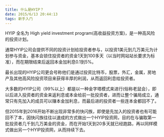```yaml
---
title: 什么是HYIP？
date: 2015/6/13 20:44:13
tags: 新手入门
---
```


HYIP 全名为 High yield investment program(高收益投资方案)，是一种高风险的投资计划。

通常HYIP公司会提供不同的投资计划给投资者参与，以投资1美元到几万美元为计划参与资金，基本会锁住投资者的资金1天到100多天（以当时网站站长要求为标准），而在期限结束后返回本金加利息0.1到5%。

<!-- more -->

最长出现的HYIP公司更会号称他们是通过投资比特币，股票，外汇，金属，房地产及其他高风险投资项目来获得丰厚的利润，从而返回利息给投资者。

大多数的HYIP公司（99%以上）都是以一种金字塔模式来进行(俗称老鼠会），即以后进入投资者的资金来返利息或本金给前一批投资者，进而让整个骗局成立，通常只有先加入的成员可以赚本金加利息，而最后进的投资者一些连本金都回不了。

但2015年到2016开始不断出现非常多的快闪族，即使是先加入的投资者也有可能回不了本，因快闪族往往以速成的方式做出一个HYIP投资网，目的在与骗取第一批投资者几千到几万美金的资金，而在开始1天到20多天就已经跑路，再以同样模式做出另一个HYIP投资网，从而持续下去。
